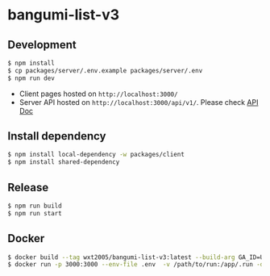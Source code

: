 # bangumi-list-v3

## Development

```bash
$ npm install
$ cp packages/server/.env.example packages/server/.env
$ npm run dev
```

* Client pages hosted on `http://localhost:3000/`
* Server API hosted on `http://localhost:3000/api/v1/`. Please check [API Doc](./packages/server/API.md)

## Install dependency

```bash
$ npm install local-dependency -w packages/client
$ npm install shared-dependency
```

## Release

```bash
$ npm run build
$ npm run start
```

## Docker

```bash
$ docker build --tag wxt2005/bangumi-list-v3:latest --build-arg GA_ID=UA-xxx .
$ docker run -p 3000:3000 --env-file .env  -v /path/to/run:/app/.run -d wxt2005/bangumi-list-v3
```

